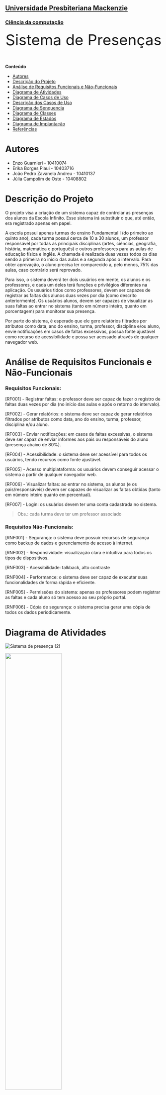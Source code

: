 <h2><a href= "https://www.mackenzie.br">Universidade Presbiteriana Mackenzie</a></h2>
<h3><a href= "https://www.mackenzie.br/graduacao/sao-paulo-higienopolis/ciencia-da-computacao">Ciência da computação</a></h3>


<font size="+12"><center>
Sistema de Presenças
</center></font>

**Conteúdo**

- [Autores](#nome-alunos)
- [Descrição do Projeto](#introdução-do-projeto)
- [Análise de Requisitos Funcionais e Não-Funcionais](#descrição-dos-requisitos)
- [Diagrama de Atividades](#diagrama-de-atividades) 
- [Diagrama de Casos de Uso](#diagrama-de-comportamento-atores)
- [Descrição dos Casos de Uso](#descrição-das-funcões)
- [Diagrama de Senquencia](#diagrama-de-ordem-interações)
- [Diagrama de Classes](#diagrama-orientado-objetos)
- [Diagrama de Estados](#diagrama-estrutura-componente)
- [Diagrama de Implantação](#diagrama-de-hardware-software)
- [Referências](#referências)


# Autores

* Enzo Guarnieri - 10410074
* Erika Borges Piaui - 10403716
* João Pedro Zavanela Andreu - 10410137
* Júlia Campolim de Oste - 10408802


# Descrição do Projeto

   O projeto visa a criação de um sistema capaz de controlar as presenças dos alunos da Escola Infinito. Esse sistema irá substituir o que, até então, era registrado apenas em papel.
   
   A escola possui apenas turmas do ensino Fundamental I (do primeiro ao quinto ano), cada turma possui cerca de 10 a 30 alunos, um professor responsável por todas as principais disciplinas (artes, ciências, geografia, história, matemática e português) e outros professores para as aulas de educação física e inglês. 
A chamada é realizada duas vezes todos os dias sendo a primeira no início das aulas e a segunda após o intervalo. Para obter aprovação, o aluno precisa ter comparecido a, pelo menos, 75% das aulas, caso contrário será reprovado.
  
   Para isso, o sistema deverá ter dois usuários em mente, os alunos e os professores, e cada um deles terá funções e privilégios diferentes na aplicação. Os usuários tidos como professores, devem ser capazes de registrar as faltas dos alunos duas vezes por dia (como descrito anteriormente). Os usuários alunos, devem ser capazes de visualizar as suas faltas ao entrar no sistema (tanto em número inteiro, quanto em porcentagem) para monitorar sua presença. 
   
   Por parte do sistema, é esperado que ele gere relatórios filtrados por atributos como data, ano do ensino, turma, professor, disciplina e/ou aluno, envie notificações em casos de faltas excessivas, possua fonte ajustável como recurso de acessibilidade e possa ser acessado através de qualquer navegador web.
  

# Análise de Requisitos Funcionais e Não-Funcionais

### Requisitos Funcionais:
  
[RF001] - Registrar faltas: o professor deve ser capaz de fazer o registro de faltas duas vezes por dia (no início das aulas e após o retorno do intervalo).

[RF002] - Gerar relatórios: o sistema deve ser capaz de gerar relatórios filtrados por atributos como data, ano do ensino, turma, professor, disciplina e/ou aluno.

[RF003] - Enviar notificações: em casos de faltas excessivas, o sistema deve ser capaz de enviar informes aos pais ou responsáveis do aluno (presença abaixo de 80%).

[RF004] - Acessibilidade: o sistema deve ser acessível para todos os usuários, tendo recursos como fonte ajustável.

[RF005] - Acesso multiplataforma: os usuários devem conseguir acessar o sistema a partir de qualquer navegador web.

[RF006] - Visualizar faltas: ao entrar no sistema, os alunos (e os pais/responsáveis) devem ser capazes de visualizar as faltas obtidas (tanto em número inteiro quanto em percentual).

[RF007] - Login: os usuários devem ter uma conta cadastrada no sistema.

>Obs.: cada turma deve ter um professor associado

### Requisitos Não-Funcionais:

[RNF001] - Segurança: o sistema deve possuir recursos de segurança como backup de dados e gerenciamento de acesso à internet.

[RNF002] - Responsividade: visualização clara e intuitiva para todos os tipos de dispositivos.

[RNF003] - Acessibilidade: talkback, alto contraste 

[RNF004] - Performance: o sistema deve ser capaz de executar suas funcionalidades de forma rápida e eficiente.

[RNF005] - Permissões do sistema: apenas os professores podem registrar as faltas e cada aluno só tem acesso ao seu próprio portal.

[RNF006] - Cópia de segurança: o sistema precisa gerar uma cópia de todos os dados periodicamente.

# Diagrama de Atividades
![Sistema de presença (2)](https://github.com/admiradores-do-theo/UML-Classroom-FCI/assets/146954304/dc7f9728-09b6-43b9-8a7e-50642021a221)

<img src = "https://github.com/admiradores-do-theo/UML-Classroom-FCI/assets/146954304/25ddcf23-2926-4a79-bcb0-11ae0e1fb3f2"
 width='60%' height='60%'>

# Diagrama de Casos de Uso
[UC001] - Entrar: Os usuários aluno, professor e pais/responsáveis são capazes de entrar no sistema usando usuário e senha.

[UC002] - Registrar faltas: O usuário professor é capaz de registrar a presença dos alunos.

[UC003] - Visualizar faltas: Os usuários aluno e pais/responsáveis são capazes de visualizar as faltas registradas em seu perfil.

[UC004] - Sair: Os usuários aluno, professor e pais/responsáveis são capazes de sair do sistema.

https://lucid.app/lucidspark/d65dbbed-831e-4c9a-99a7-d65d75cd2e5e/edit?viewport_loc=1280%2C2477%2C2048%2C984%2C0_0&invitationId=inv_002db528-4321-4766-96fe-4a00e58eb570

*&lt;Diagrama para visualizar o comportamento dos atores&gt;*

# Descrição dos Casos de Uso

*&lt;Descrição do comportamento entre os atores/resquisitos&gt;*

# Diagrama de Sequência

*&lt;Diagrama de ordem e interação dos objetos&gt;*

# Diagrama de Classes

*&lt;Diagrama de relacionamento entre classes para os seus atributos e operações&gt;*

# Diagrama de Estados

*&lt;Diagrama para permite modelar o comportamento interno de um determinado objeto, subsistema ou sistema global&gt;*

# Diagrama de Implantação

*&lt;Diagrama para exibir o relacionamento de hardware e software no projeto&gt;*

# Referências

*&lt;Lista de referências&gt;*
